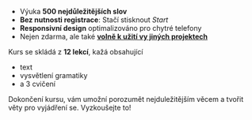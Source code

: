 - Výuka **500 nejdůležitějších slov**
- **Bez nutnosti registrace**: Stačí stisknout *Start*
- **Responsivní design** optimalizováno pro chytré telefony
- Nejen zdarma, ale také **[volně k užití vy jiných projektech](https://github.com/Esperanto/kurso-zagreba-metodo)**

Kurs se skládá z **12 lekcí**, kažá obsahující

- text
- vysvětlení gramatiky
- a 3 cvičení

Dokončení kursu, vám umožní porozumět nejduležitějším věcem a tvořit věty pro vyjádření se. Vyzkoušejte to!
